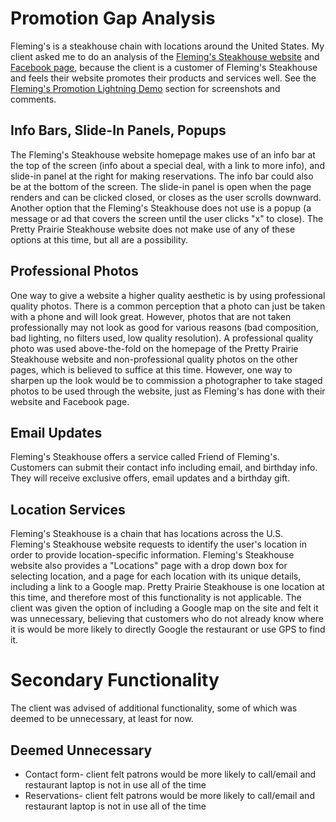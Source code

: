 # Promotion Gap Analysis

Fleming's is a steakhouse chain with locations around the United States. My client asked me to do an analysis of the [Fleming's Steakhouse website](https://www.flemingssteakhouse.com) and [Facebook page](https://www.facebook.com/flemings), because the client is a customer of Fleming's Steakhouse and feels their website promotes their products and services well. See the [Fleming's Promotion Lightning Demo](flemings-promotion-lightning-demo.md) section for screenshots and comments. 

## Info Bars, Slide-In Panels, Popups

The Fleming's Steakhouse website homepage makes use of an info bar at the top of the screen (info about a special deal, with a link to more info), and slide-in panel at the right for making reservations. The info bar could also be at the bottom of the screen. The slide-in panel is open when the page renders and can be clicked closed, or closes as the user scrolls downward. Another option that the Fleming's Steakhouse does not use is a popup (a message or ad that covers the screen until the user clicks "x" to close). The Pretty Prairie Steakhouse website does not make use of any of these options at this time, but all are a possibility. 

## Professional Photos

One way to give a website a higher quality aesthetic is by using professional quality photos. There is a common perception that a photo can just be taken with a phone and will look great. However, photos that are not taken professionally may not look as good for various reasons (bad composition, bad lighting, no filters used, low quality resolution). A professional quality photo was used above-the-fold on the homepage of the Pretty Prairie Steakhouse website and non-professional quality photos on the other pages, which is believed to suffice at this time. However, one way to sharpen up the look would be to commission a photographer to take staged photos to be used through the website, just as Fleming's has done with their website and Facebook page.

## Email Updates

Fleming's Steakhouse offers a service called Friend of Fleming's. Customers can submit their contact info including email, and birthday info. They will receive exclusive offers, email updates and a birthday gift. 

## Location Services

Fleming's Steakhouse is a chain that has locations across the U.S. Fleming's Steakhouse website requests to identify the user's location in order to provide location-specific information. Fleming's Steakhouse website also provides a "Locations" page with a drop down box for selecting location, and a page for each location with its unique details, including a link to a Google map. Pretty Prairie Steakhouse is one location at this time, and therefore most of this functionality is not applicable. The client was given the option of including a Google map on the site and felt it was unnecessary, believing that customers who do not already know where it is would be more likely to directly Google the restaurant or use GPS to find it. 


# Secondary Functionality

The client was advised of additional functionality, some of which was deemed to be unnecessary, at least for now.

## Deemed Unnecessary

* Contact form- client felt patrons would be more likely to call/email and restaurant laptop is not in use all of the time
* Reservations- client felt patrons would be more likely to call/email and restaurant laptop is not in use all of the time

